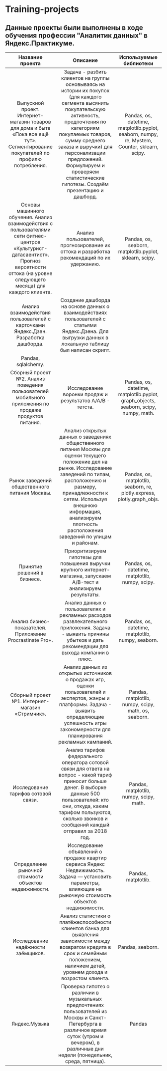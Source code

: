 # Training-projects
## Данные проекты были выполнены в ходе обучения профессии "Аналитик данных" в Яндекс.Практикуме.

|Название проекта |Описание                                                                 |Используемые библиотеки  |
|:---------------:|:-----------------------------------------------------------------------:|:-----------------------:|
Выпускной проект. Интернет-магазин товаров для дома и быта «Пока все ещё тут». Сегментирование покупателей по профилю потребления.| Задача - разбить клиентов на группы основываясь на истории их покупок (для каждого сегмента высянить покупательскую активность, предпочтения по категориям покупаемых товаров, сумму среднего заказа и выручки) для персонализации предложений. Формулируем и проверяем статистические гипотезы. Создаём презентацию и дашборд.|Pandas, os, datetime, matplotlib.pyplot, seaborn, numpy, re, Mystem, Counter, sklearn, scipy.|
|Основы машинного обучения. Анализ взаимодействия с пользователями сети фитнес-центров «Культурист-датасаентист». Прогноз вероятности оттока (на уровне следующего месяца) для каждого клиента.|Анализ пользователей, прогнозирование их оттока и разработка рекомендаций по их удержанию.|Pandas, os, seaborn, matplotlib.pyplot, sklearn, scipy.|
|Анализ взаимодействия пользователей с карточками Яндекс.Дзен. Разработка дашборда.|Создание дашборда на основе данных о взаимодействиях пользователей с статьями Яндекс.Дзена. Для выгрузки данных в локальную таблицу был написан скрипт.| 
Pandas, sqlalchemy.|
|Сборный проект №2. Анализ поведения пользователей мобильного приложения по продаже продуктов питания.|Исследование воронки продаж и результатов А/А/В - тетста.|Pandas,  os, datetime, matplotlib.pyplot, graph_objects, seaborn, scipy, numpy, math.|
|Рынок заведений общественного питания Москвы.|Анализ открытых данных о заведениях общественного питания Москвы для оценки текущего положение дел на рынке. Исследование заведений по типам, расположению и размеру, принадлежности к сетям. Используя внешнюю информация, анализируем плотность расположения заведений по улицам и районам.|Pandas, os, matplotlib, seaborn, re, plotly.express, plotly.graph_objs.|
|Принятие решений в бизнесе.|Приоритизируем гипотезы для повышения выручки крупного интернет-магазина, запускаем A/B-тест и анализируем результаты.|Pandas, os, datetime, matplotlib, numpy, scipy.|
|Анализ бизнес-показателей. Приложение Procrastinate Pro+.|Анализ данных о пользователях и рекламных расходов развлекательного приложения. Задача - выявить причины убытков и дать рекомендации для выхода компании в плюс.|Pandas, os, datetime, matplotlib, numpy, seaborn.|
|Сборный проект №1. Интернет-магазин «Стримчик».|Анализ данных из открытых источников о продажах игр, оценки пользователей и экспертов, жанры и платформы. Задача - выявить определяющие успешность игры закономерности для планирования рекламных кампаний.|Pandas, matplotlib, numpy, scipy, math, os, seaborn.|
|Исследование тарифов сотовой связи.|Анализ тарифов федерального оператора сотовой связи для ответа на вопрос - какой тариф приносит больше денег. В выборке данные 500 пользователей: кто они, откуда, каким тарифом пользуются, сколько звонков и сообщений каждый отправил за 2018 год.|Pandas, matplotlib, numpy, scipy, math.|
|Определение рыночной стоимости объектов недвижимости.|Исследование объявлений о продаже квартир сервиса Яндекс Недвижимость. Задача — установить параметры, влияющие на рыночную стоимость объектов недвижимости.|Pandas, matplotlib.|
|Исследование надёжности заёмщиков.|Анализ статистики о платёжеспособности клиентов банка для выявления зависимости между возвратом кредита в срок и семейным положением, наличием детей, уровнем дохода и возрастом клиента.|Pandas, seaborn.|
|Яндекс.Музыка    |Проверка гипотез о различии в музыкальных предпочтениях пользователей из Москвы и Санкт-Петербурга в различное время суток (утром и вечером),  в различные дни недели (понедельник, среда, пятница).|Pandas|
